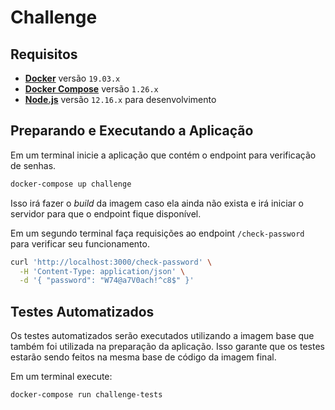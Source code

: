 # Challenge

## Requisitos

- **[Docker][1]** versão `19.03.x`
- **[Docker Compose][2]** versão `1.26.x`
- **[Node.js][3]** versão `12.16.x` para desenvolvimento

## Preparando e Executando a Aplicação

Em um terminal inicie a aplicação que contém o endpoint para verificação
de senhas.

```bash
docker-compose up challenge
```
Isso irá fazer o _build_ da imagem caso ela ainda não exista e irá iniciar
o servidor para que o endpoint fique disponível.

Em um segundo terminal faça requisições ao endpoint `/check-password` para
verificar seu funcionamento.

```bash
curl 'http://localhost:3000/check-password' \
  -H 'Content-Type: application/json' \
  -d '{ "password": "W74@a7V0ach!^c8$" }'
```

## Testes Automatizados

Os testes automatizados serão executados utilizando a imagem base que 
também foi utilizada na preparação da aplicação. Isso garante que os
testes estarão sendo feitos na mesma base de código da imagem final.

Em um terminal execute:

```bash
docker-compose run challenge-tests
```

[1]: https://docs.docker.com/engine/install/
[2]: https://docs.docker.com/compose/install/
[3]: https://nodejs.org/en/download/

